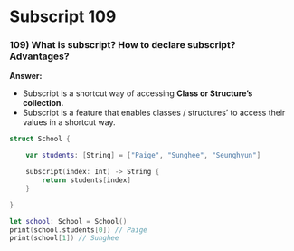# Subscript 109

### 109) What is subscript? How to declare subscript? Advantages?

**Answer:**

- Subscript is a shortcut way of accessing **Class or Structure’s collection.**
- Subscript is a feature that enables classes / structures’ to access their values in a shortcut way.

```swift
struct School {

	var students: [String] = ["Paige", "Sunghee", "Seunghyun"]

	subscript(index: Int) -> String {
		return students[index]
	}

}

let school: School = School()
print(school.students[0]) // Paige
print(school[1]) // Sunghee
```
